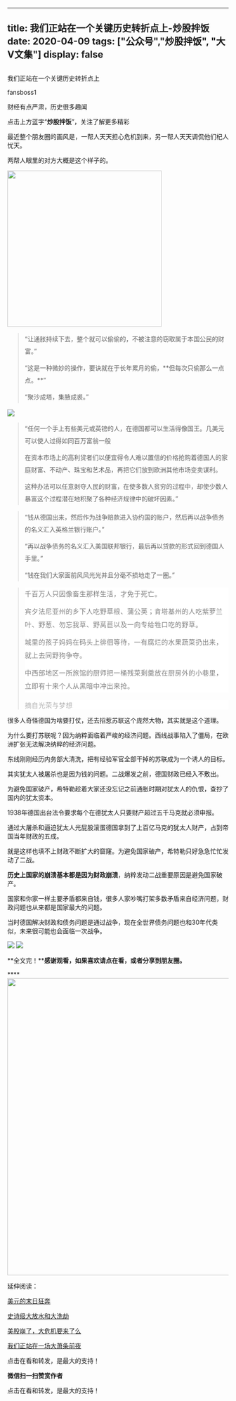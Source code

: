 
---
title:   我们正站在一个关键历史转折点上-炒股拌饭
date: 2020-04-09
tags: ["公众号","炒股拌饭", "大V文集"]
display: false
---


## 



我们正站在一个关键历史转折点上




fansboss1




财经有点严肃，历史很多趣闻


点击上方蓝字“**炒股拌饭**”，关注了解更多精彩

最近整个朋友圈的画风是，一帮人天天担心危机到来，另一帮人天天调侃他们杞人忧天。

两帮人眼里的对方大概是这个样子的。

<img class="rich_pages" data-ratio="1.0156494522691706" data-s="300,640" src="https://mmbiz.qpic.cn/sz_mmbiz_png/tnE2st4BmibZwkVBr4vzI7Xm4IW6pLa72gouL90B11UYrvuNxibRDj8FuLu9Wy2Mfb1235kfdf0DbGDSTc4mcjBA/640?wx_fmt=png" data-type="png" data-w="639" style="width: 351px;height: 356px;"/>

> <section class="js_blockquote_digest"><section><section style="text-align: start;margin-top: 10px;margin-bottom: 10px;line-height: 2em;">“让通胀持续下去，整个就可以偷偷的，不被注意的窃取属于本国公民的财富。”</section><section style="text-align: start;margin-top: 10px;margin-bottom: 10px;line-height: 2em;">“这是一种微妙的操作，要诀就在于长年累月的偷，**但每次只偷那么一点点。**”</section><section style="text-align: start;margin-top: 10px;margin-bottom: 10px;line-height: 2em;">“聚沙成塔，集腋成裘。”</section></section></section>

<img class="rich_pages" data-ratio="0.408" data-s="300,640" src="https://mmbiz.qpic.cn/sz_mmbiz_png/tnE2st4BmibZwkVBr4vzI7Xm4IW6pLa72hlcQ8oUl3mHr73sXB3seDGNzAs34ZEMxuU35zrE3FkZaIX9pAuUpTw/640?wx_fmt=png" data-type="png" data-w="625" style=""/>

> <section class="js_blockquote_digest" style="margin-top: 10px;margin-bottom: 10px;line-height: 2em;"><section style="margin-top: 10px;margin-bottom: 10px;line-height: 2em;">“任何一个手上有些美元或英镑的人，在德国都可以生活得像国王。几美元可以使人过得如同百万富翁一般</section><section style="margin-top: 10px;margin-bottom: 10px;line-height: 2em;">在资本市场上的高利贷者们以便宜得令人难以置信的价格抢购着德国人的家庭财富、不动产、珠宝和艺术品，再把它们放到欧洲其他市场变卖谋利。</section><section style="margin-top: 10px;margin-bottom: 10px;line-height: 2em;">这种办法可以任意剥夺人民的财富，在使多数人贫穷的过程中，却使少数人暴富这个过程潜在地积聚了各种经济规律中的破坏因素。”</section></section>

> <section class="js_blockquote_digest" style="margin-top: 10px;margin-bottom: 10px;line-height: 2em;"><section style="margin-top: 10px;margin-bottom: 10px;line-height: 2em;">“钱从德国出来，然后作为战争赔款进入协约国的账户，然后再以战争债务的名义汇入英格兰银行账户。”</section><section style="margin-top: 10px;margin-bottom: 10px;line-height: 2em;">“再以战争债务的名义汇入美国联邦银行，最后再以贷款的形式回到德国人手里。”</section><section style="margin-top: 10px;margin-bottom: 10px;line-height: 2em;">“钱在我们大家面前风风光光并且分毫不损地走了一圈。”</section></section>

> <section class="js_blockquote_digest"><section><section style="margin-top: 10px;margin-bottom: 10px;max-width: 100%;color: rgba(0, 0, 0, 0.5);font-family: -apple-system-font, BlinkMacSystemFont, &quot;Helvetica Neue&quot;, &quot;PingFang SC&quot;, &quot;Hiragino Sans GB&quot;, &quot;Microsoft YaHei UI&quot;, &quot;Microsoft YaHei&quot;, Arial, sans-serif;font-size: 15px;letter-spacing: 0.544px;white-space: normal;background-color: rgb(255, 255, 255);text-align: start;line-height: 2em;box-sizing: border-box !important;word-wrap: break-word !important;"><section style="margin-top: 10px;margin-bottom: 10px;max-width: 100%;line-height: 2em;box-sizing: border-box !important;word-wrap: break-word !important;">千百万人只因像畜生那样生活，才免于死亡。</section><section style="margin-top: 10px;margin-bottom: 10px;max-width: 100%;line-height: 2em;box-sizing: border-box !important;word-wrap: break-word !important;">宾夕法尼亚州的乡下人吃野草根、蒲公英；肯塔基州的人吃紫萝兰叶、野葱、勿忘我草、野莴苣以及一向专给牲口吃的野草。</section><section style="margin-top: 10px;margin-bottom: 10px;max-width: 100%;line-height: 2em;box-sizing: border-box !important;word-wrap: break-word !important;">城里的孩子妈妈在码头上徘徊等待，一有腐烂的水果蔬菜扔出来，就上去同野狗争夺。</section><section style="margin-top: 10px;margin-bottom: 10px;max-width: 100%;line-height: 2em;box-sizing: border-box !important;word-wrap: break-word !important;">中西部地区一所旅馆的厨师把一桶残菜剩羹放在厨房外的小巷里，立即有十来个人从黑暗中冲出来抢。</section></section><section class="blockquote_info" data-json="%7B%22type%22%3A%22out%22%2C%22source%22%3A%22url%22%2C%22digest%22%3A%22%22%2C%22digestLen%22%3A187%2C%22text%22%3A%22%E5%8D%83%E7%99%BE%E4%B8%87%E4%BA%BA%E5%8F%AA%E5%9B%A0%E5%83%8F%E7%95%9C%E7%94%9F%E9%82%A3%E6%A0%B7%E7%94%9F%E6%B4%BB%EF%BC%8C%E6%89%8D%E5%85%8D%E4%BA%8E%E6%AD%BB%E4%BA%A1%E3%80%82%E5%AE%BE%E5%A4%95%E6%B3%95%E5%B0%BC%E4%BA%9A%E5%B7%9E%E7%9A%84%E4%B9%A1%E4%B8%8B%E4%BA%BA%E5%90%83%E9%87%8E%E8%8D%89%E6%A0%B9%E3%80%81%E8%92%B2%E5%85%AC%E8%8B%B1%EF%BC%9B%E8%82%AF%E5%A1%94%E5%9F%BA%E5%B7%9E%E7%9A%84%E4%BA%BA%E5%90%83%E7%B4%AB%E8%90%9D%E5%85%B0%E5%8F%B6%E3%80%81%E9%87%8E%E8%91%B1%E3%80%81%E5%8B%BF%E5%BF%98%E6%88%91%E8%8D%89%E3%80%81%E9%87%8E%E8%8E%B4%E8%8B%A3%E4%BB%A5%E5%8F%8A%E4%B8%80%E5%90%91%E4%B8%93%E7%BB%99%E7%89%B2%E5%8F%A3%E5%90%83%E7%9A%84%E9%87%8E%E8%8D%89%E3%80%82%E5%9F%8E%E9%87%8C%E7%9A%84%E5%AD%A9%E5%AD%90%E5%A6%88%E5%A6%88%E5%9C%A8%E7%A0%81%E5%A4%B4%E4%B8%8A%E5%BE%98%E5%BE%8A%E7%AD%89%E5%BE%85%EF%BC%8C%E4%B8%80%E6%9C%89%E8%85%90%E7%83%82%E7%9A%84%E6%B0%B4%E6%9E%9C%E8%94%AC%E8%8F%9C%E6%89%94%E5%87%BA%E6%9D%A5%EF%BC%8C%E5%B0%B1%E4%B8%8A%E5%8E%BB%E5%90%8C%E9%87%8E%E7%8B%97%E4%BA%89%E5%A4%BA%E3%80%82%E8%94%AC%E8%8F%9C%E4%BB%8E%E7%A0%81%E5%A4%B4%E8%A3%85%E4%B8%8A%E5%8D%A1%E8%BD%A6%EF%BC%8C%E5%A5%B9%E4%BB%AC%E5%B0%B1%E8%B7%9F%E5%9C%A8%E5%90%8E%E8%BE%B9%E8%B7%91%EF%BC%8C%E6%9C%89%E4%BB%80%E4%B9%88%E6%8E%89%E4%B8%8B%E6%9D%A5%E5%B0%B1%E6%8D%A1%E3%80%82%E4%B8%AD%E8%A5%BF%E9%83%A8%E5%9C%B0%E5%8C%BA%E4%B8%80%E6%89%80%E6%97%85%E9%A6%86%E7%9A%84%E5%8E%A8%E5%B8%88%E6%8A%8A%E4%B8%80%E6%A1%B6%E6%AE%8B%E8%8F%9C%E5%89%A9%E7%BE%B9%E6%94%BE%E5%9C%A8%E5%8E%A8%E6%88%BF%E5%A4%96%E7%9A%84%E5%B0%8F%E5%B7%B7%E9%87%8C%EF%BC%8C%E7%AB%8B%E5%8D%B3%E6%9C%89%E5%8D%81%E6%9D%A5%E4%B8%AA%E4%BA%BA%E4%BB%8E%E9%BB%91%E6%9A%97%E4%B8%AD%E5%86%B2%E5%87%BA%E6%9D%A5%E6%8A%A2%E3%80%82%E2%80%8B%22%2C%22article%22%3A%7B%7D%2C%22hasReportOverSize%22%3Afalse%2C%22editorReportData%22%3A%5B%5D%2C%22from%22%3A%22%E6%91%98%E8%87%AA%E5%85%89%E8%8D%A3%E4%B8%8E%E6%A2%A6%E6%83%B3%22%7D" style="margin-top: 1.17647em;max-width: 100%;word-wrap: break-word;color: rgba(0, 0, 0, 0.3);font-family: -apple-system-font, BlinkMacSystemFont, &quot;Helvetica Neue&quot;, &quot;PingFang SC&quot;, &quot;Hiragino Sans GB&quot;, &quot;Microsoft YaHei UI&quot;, &quot;Microsoft YaHei&quot;, Arial, sans-serif;font-size: 15px;letter-spacing: 0.544px;white-space: normal;background-color: rgb(255, 255, 255);box-sizing: border-box !important;">摘自光荣与梦想</section></section></section>

很多人奇怪德国为啥要打仗，还去招惹苏联这个庞然大物，其实就是这个道理。

为什么要打苏联呢？因为纳粹面临着严峻的经济问题。西线战事陷入了僵局，在欧洲扩张无法解决纳粹的经济问题。

东线刚刚经历内务部大清洗，把有经验军官全部干掉的苏联成为一个诱人的目标。

其实犹太人被屠杀也是因为钱的问题。二战爆发之前，德国财政已经入不敷出。

为避免国家破产，希特勒趁着大家还没忘记之前通胀时期对犹太人的仇恨，查抄了国内的犹太资本。

1938年德国出台法令要求每个在德犹太人只要财产超过五千马克就必须申报。

通过大屠杀和逼迫犹太人光屁股滚蛋德国拿到了上百亿马克的犹太人财产，占到帝国当年财政的五成。

就是这样也填不上财政不断扩大的窟窿。为避免国家破产，希特勒只好急急忙忙发动了二战。

**历史上国家的崩溃基本都是因为财政崩溃**，纳粹发动二战重要原因是避免国家破产。

国家和你家一样主要矛盾都来自钱，很多人家吵嘴打架多数矛盾来自经济问题，财政问题也从来都是国家最大的问题。

当时德国解决财政和债务问题是通过战争，现在全世界债务问题也和30年代类似，未来很可能也会面临一次战争。





<img class="rich_pages" data-ratio="0.47543859649122805" data-s="300,640" src="https://mmbiz.qpic.cn/sz_mmbiz_png/tnE2st4Bmibap2gLQMNnYTfYico1NPBvOP4LbRhxZt3c58TXge0Ztd87adnBDhOPRsRJEAXPA0NwtklWstwmf3DA/640?wx_fmt=png" data-type="png" data-w="570" style=""/>

<img class="rich_pages" data-ratio="0.6119096509240246" data-s="300,640" src="https://mmbiz.qpic.cn/sz_mmbiz_png/tnE2st4BmibaHzegjBqU1HUNzZHD5wOLHLSYbz8nHM0boXfEZ9loCk7lJ4SNp96uDTRKE9s2p7FsDtt1rVhrf7Q/640?wx_fmt=png" data-type="png" data-w="487" style=""/>

**全文完！****感谢观看，如果喜欢请点在看，或者分享到朋友圈。**

****<img data-type="jpeg" data-ratio="0.5361111111111111" data-w="1080" src="https://mmbiz.qpic.cn/mmbiz_jpg/BSbL23YpK40anhWbxpiaP1hgCWiblK2nsZy9NicVLicA3CoKzQPicomHmazY7bKwibr9Ge4j6XHGGicFDH9vH4Dh0xkag/640?wx_fmt=jpeg" style="font-size: 16px;letter-spacing: 2px;text-indent: 0em;text-align: left;box-sizing: border-box !important;word-wrap: break-word !important;visibility: visible !important;width: 677px !important;"/>

延伸阅读：

[美元的末日狂奔](http://mp.weixin.qq.com/s?__biz=MzU4NTkwMDY5MQ==&amp;mid=2247485692&amp;idx=1&amp;sn=95d4ce35d71cba1ceda289d82d1951d4&amp;chksm=fd823f00caf5b61634dc3dd605afa11c13a103eb5f42828a49471d5585cb597feac31d2f43d1&amp;scene=21#wechat_redirect)

[史诗级大放水和大洗劫](http://mp.weixin.qq.com/s?__biz=MzU4NTkwMDY5MQ==&amp;mid=2247485771&amp;idx=1&amp;sn=3f1b6cc4e43561ebb30993f7fa3b16b6&amp;chksm=fd823eb7caf5b7a1f46c3526ab290d0b241e57a2ca8ebba1cc690a1eca87fbaa82f0d2a795c7&amp;scene=21#wechat_redirect)

[美股崩了，大危机要来了么](http://mp.weixin.qq.com/s?__biz=MzU4NTkwMDY5MQ==&amp;mid=2247485677&amp;idx=1&amp;sn=21590f97f00c9cf06fac241e1dbf5775&amp;chksm=fd823f11caf5b6070443d0b8c84f984dee25626db76ce185354fb81aea46b9d5e66edd097a3b&amp;scene=21#wechat_redirect)

[我们正站在一场大萧条前夜](http://mp.weixin.qq.com/s?__biz=MzU4NTkwMDY5MQ==&amp;mid=2247485796&amp;idx=1&amp;sn=80d7cc284735f80a81e9437d981f7021&amp;chksm=fd823e98caf5b78ebea9e239a2cdb5dbbbb5d74407756877b39dc1f301e333395fcf04ec2a16&amp;scene=21#wechat_redirect)

点击在看和转发，是最大的支持！


**微信扫一扫赞赏作者**






点击在看和转发，是最大的支持！








